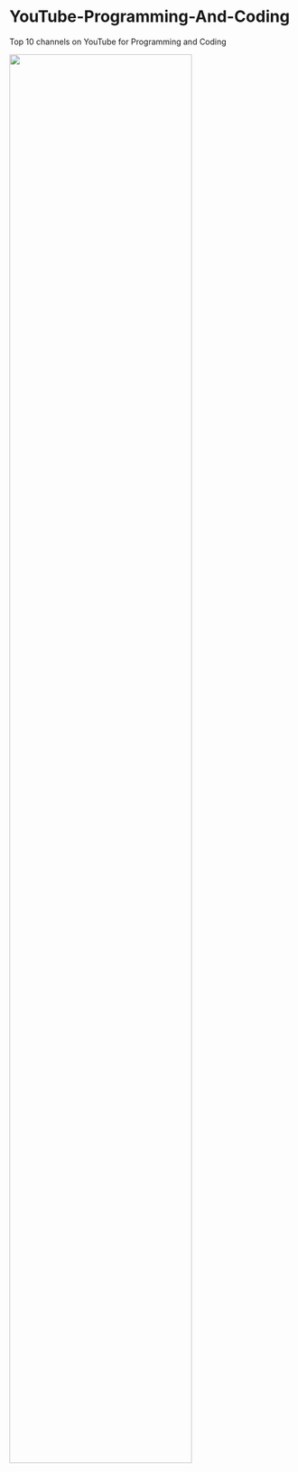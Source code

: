 # YouTube-Programming-And-Coding
Top 10 channels on YouTube for Programming and Coding

<img src="http://i.imgur.com/MdTkgZi.png"  width="80%"></img>
